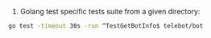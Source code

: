 1. Golang test specific tests suite from a given directory:

```bash
go test -timeout 30s -run ^TestGetBotInfo$ telebot/bot
```